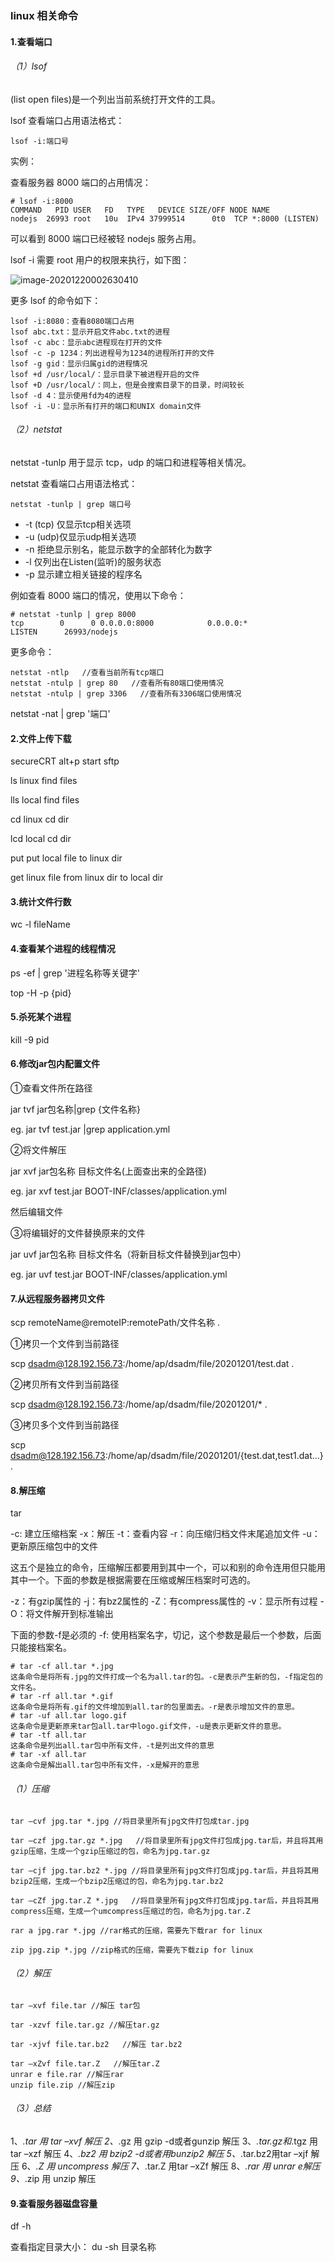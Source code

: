 ### linux 相关命令

#### 1.查看端口

###### （1）lsof

(list open files)是一个列出当前系统打开文件的工具。

lsof 查看端口占用语法格式：

```
lsof -i:端口号
```

实例：

查看服务器 8000 端口的占用情况：

```
# lsof -i:8000
COMMAND   PID USER   FD   TYPE   DEVICE SIZE/OFF NODE NAME
nodejs  26993 root   10u  IPv4 37999514      0t0  TCP *:8000 (LISTEN)
```

可以看到 8000 端口已经被轻 nodejs 服务占用。

lsof -i 需要 root 用户的权限来执行，如下图：

![image-20201220002630410](.\linux相关命令.assets\image-20201220002630410.png)

更多 lsof 的命令如下：

```
lsof -i:8080：查看8080端口占用
lsof abc.txt：显示开启文件abc.txt的进程
lsof -c abc：显示abc进程现在打开的文件
lsof -c -p 1234：列出进程号为1234的进程所打开的文件
lsof -g gid：显示归属gid的进程情况
lsof +d /usr/local/：显示目录下被进程开启的文件
lsof +D /usr/local/：同上，但是会搜索目录下的目录，时间较长
lsof -d 4：显示使用fd为4的进程
lsof -i -U：显示所有打开的端口和UNIX domain文件
```

###### （2）netstat

netstat -tunlp 用于显示 tcp，udp 的端口和进程等相关情况。

netstat 查看端口占用语法格式：

```
netstat -tunlp | grep 端口号
```

- -t (tcp) 仅显示tcp相关选项
- -u (udp)仅显示udp相关选项
- -n 拒绝显示别名，能显示数字的全部转化为数字
- -l 仅列出在Listen(监听)的服务状态
- -p 显示建立相关链接的程序名

例如查看 8000 端口的情况，使用以下命令：

```
# netstat -tunlp | grep 8000
tcp        0      0 0.0.0.0:8000            0.0.0.0:*               LISTEN      26993/nodejs   
```

更多命令：

```
netstat -ntlp   //查看当前所有tcp端口
netstat -ntulp | grep 80   //查看所有80端口使用情况
netstat -ntulp | grep 3306   //查看所有3306端口使用情况
```

netstat -nat  | grep '端口'

#### 2.文件上传下载

secureCRT alt+p start sftp

ls linux find files

lls local find files

cd linux cd dir

lcd local cd dir

put put local file to linux dir

get linux file from linux dir to local dir

#### 3.统计文件行数

wc -l fileName

#### 4.查看某个进程的线程情况

ps -ef | grep '进程名称等关键字'

top -H -p {pid}

#### 5.杀死某个进程

kill -9 pid

#### 6.修改jar包内配置文件

①查看文件所在路径

jar tvf jar包名称|grep {文件名称}

eg.  jar tvf test.jar |grep application.yml

②将文件解压

jar xvf jar包名称 目标文件名(上面查出来的全路径)

eg. jar xvf test.jar BOOT-INF/classes/application.yml

然后编辑文件

③将编辑好的文件替换原来的文件

jar uvf jar包名称 目标文件名（将新目标文件替换到jar包中）

eg. jar uvf test.jar BOOT-INF/classes/application.yml

#### 7.从远程服务器拷贝文件

scp remoteName@remoteIP:remotePath/文件名称 .

①拷贝一个文件到当前路径

scp dsadm@128.192.156.73:/home/ap/dsadm/file/20201201/test.dat .

②拷贝所有文件到当前路径

scp dsadm@128.192.156.73:/home/ap/dsadm/file/20201201/* .

③拷贝多个文件到当前路径

scp dsadm@128.192.156.73:/home/ap/dsadm/file/20201201/{test.dat,test1.dat...} .

#### 8.解压缩

tar

-c: 建立压缩档案
-x：解压
-t：查看内容
-r：向压缩归档文件末尾追加文件
-u：更新原压缩包中的文件

这五个是独立的命令，压缩解压都要用到其中一个，可以和别的命令连用但只能用其中一个。下面的参数是根据需要在压缩或解压档案时可选的。

-z：有gzip属性的
-j：有bz2属性的
-Z：有compress属性的
-v：显示所有过程
-O：将文件解开到标准输出

下面的参数-f是必须的
-f: 使用档案名字，切记，这个参数是最后一个参数，后面只能接档案名。

```
# tar -cf all.tar *.jpg 
这条命令是将所有.jpg的文件打成一个名为all.tar的包。-c是表示产生新的包，-f指定包的文件名。
# tar -rf all.tar *.gif 
这条命令是将所有.gif的文件增加到all.tar的包里面去。-r是表示增加文件的意思。
# tar -uf all.tar logo.gif 
这条命令是更新原来tar包all.tar中logo.gif文件，-u是表示更新文件的意思。
# tar -tf all.tar 
这条命令是列出all.tar包中所有文件，-t是列出文件的意思
# tar -xf all.tar 
这条命令是解出all.tar包中所有文件，-x是解开的意思
```

###### （1）压缩

```
tar –cvf jpg.tar *.jpg //将目录里所有jpg文件打包成tar.jpg

tar –czf jpg.tar.gz *.jpg   //将目录里所有jpg文件打包成jpg.tar后，并且将其用gzip压缩，生成一个gzip压缩过的包，命名为jpg.tar.gz

tar –cjf jpg.tar.bz2 *.jpg //将目录里所有jpg文件打包成jpg.tar后，并且将其用bzip2压缩，生成一个bzip2压缩过的包，命名为jpg.tar.bz2

tar –cZf jpg.tar.Z *.jpg   //将目录里所有jpg文件打包成jpg.tar后，并且将其用compress压缩，生成一个umcompress压缩过的包，命名为jpg.tar.Z

rar a jpg.rar *.jpg //rar格式的压缩，需要先下载rar for linux

zip jpg.zip *.jpg //zip格式的压缩，需要先下载zip for linux
```

###### （2）解压

```
tar –xvf file.tar //解压 tar包

tar -xzvf file.tar.gz //解压tar.gz

tar -xjvf file.tar.bz2   //解压 tar.bz2

tar –xZvf file.tar.Z   //解压tar.Z
unrar e file.rar //解压rar
unzip file.zip //解压zip
```

###### （3）总结

1、*.tar 用 tar –xvf 解压
2、*.gz 用 gzip -d或者gunzip 解压
3、*.tar.gz和*.tgz 用 tar –xzf 解压
4、*.bz2 用 bzip2 -d或者用bunzip2 解压
5、*.tar.bz2用tar –xjf 解压
6、*.Z 用 uncompress 解压
7、*.tar.Z 用tar –xZf 解压
8、*.rar 用 unrar e解压
9、*.zip 用 unzip 解压



#### 9.查看服务器磁盘容量

df -h

查看指定目录大小： du -sh 目录名称


